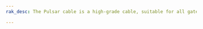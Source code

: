 ```yaml
---
rak_desc: The Pulsar cable is a high-grade cable, suitable for all gateways from the WisGate Developer series and the RAK Hotspot Miner.

---
```


<rk-redirect to="/Product-Categories/Accessories/RAK9734/Overview/" />